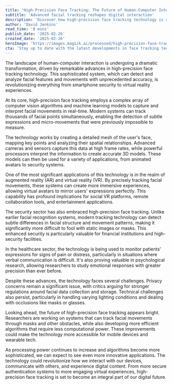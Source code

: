 ```yaml
---
title: 'High-Precision Face Tracking: The Future of Human-Computer Interaction'
subtitle: 'Advanced facial tracking reshapes digital interaction'
description: 'Discover how high-precision face tracking technology is revolutionizing human-computer interaction, from enhanced security systems to immersive virtual reality experiences. Learn about the latest developments in this cutting-edge field and its impact on various industries.'
author: 'David Jenkins'
read_time: '8 mins'
publish_date: '2025-02-26'
created_date: '2025-02-26'
heroImage: 'https://images.magick.ai/processed/high-precision-face-tracking.jpg'
cta: 'Stay up to date with the latest developments in face tracking technology and other cutting-edge tech innovations. Follow us on LinkedIn for regular updates and expert insights into the future of digital interaction.'
---
```


The landscape of human-computer interaction is undergoing a dramatic transformation, driven by remarkable advances in high-precision face tracking technology. This sophisticated system, which can detect and analyze facial features and movements with unprecedented accuracy, is revolutionizing everything from smartphone security to virtual reality experiences.

At its core, high-precision face tracking employs a complex array of computer vision algorithms and machine learning models to capture and interpret facial movements in real-time. Modern systems can track thousands of facial points simultaneously, enabling the detection of subtle expressions and micro-movements that were previously impossible to measure.

The technology works by creating a detailed mesh of the user's face, mapping key points and analyzing their spatial relationships. Advanced cameras and sensors capture this data at high frame rates, while powerful processors interpret the information to create accurate 3D models. These models can then be used for a variety of applications, from animated avatars to security systems.

One of the most significant applications of this technology is in the realm of augmented reality (AR) and virtual reality (VR). By precisely tracking facial movements, these systems can create more immersive experiences, allowing virtual avatars to mirror users' expressions perfectly. This capability has profound implications for social VR platforms, remote collaboration tools, and entertainment applications.

The security sector has also embraced high-precision face tracking. Unlike earlier facial recognition systems, modern tracking technology can detect subtle differences in facial structure and movement patterns, making it significantly more difficult to fool with static images or masks. This enhanced security is particularly valuable for financial institutions and high-security facilities.

In the healthcare sector, the technology is being used to monitor patients' expressions for signs of pain or distress, particularly in situations where verbal communication is difficult. It's also proving valuable in psychological research, allowing researchers to study emotional responses with greater precision than ever before.

Despite these advances, the technology faces several challenges. Privacy concerns remain a significant issue, with critics arguing for stronger regulations around facial data collection and storage. Technical challenges also persist, particularly in handling varying lighting conditions and dealing with occlusions like masks or glasses.

Looking ahead, the future of high-precision face tracking appears bright. Researchers are working on systems that can track facial movements through masks and other obstacles, while also developing more efficient algorithms that require less computational power. These improvements could make the technology more accessible for mobile devices and wearable tech.

As processing power continues to increase and algorithms become more sophisticated, we can expect to see even more innovative applications. The technology could revolutionize how we interact with our devices, communicate with others, and experience digital content. From more secure authentication systems to more engaging virtual experiences, high-precision face tracking is set to become an integral part of our digital future.